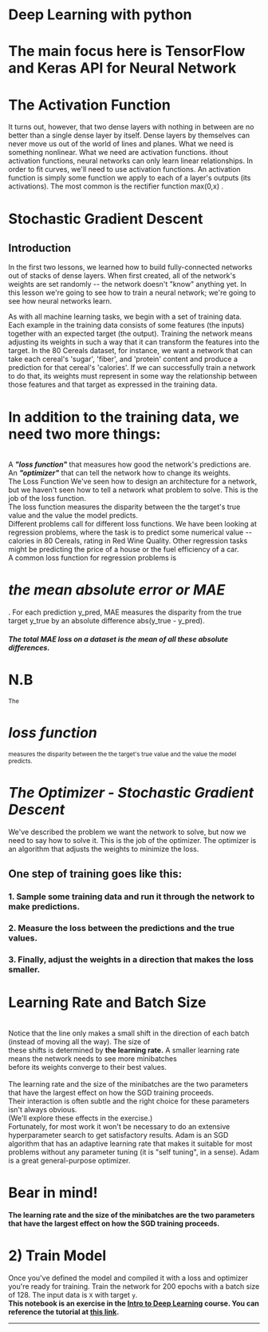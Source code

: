 # Deep Learning with python
# The main focus here is TensorFlow and Keras API for Neural Network
# The Activation Function
It turns out, however, that two dense layers with nothing in between are no better than a single dense layer by itself. 
Dense layers by themselves can never move us out of the world of lines and planes. 
What we need is something nonlinear. What we need are activation functions.
ithout activation functions, neural networks can only learn linear relationships. 
In order to fit curves, we'll need to use activation functions.
An activation function is simply some function we apply to each of a layer's outputs (its activations). 
The most common is the rectifier function  max(0,x) .
<br>
# Stochastic Gradient Descent
## Introduction
In the first two lessons, we learned how to build fully-connected networks out of stacks of dense layers. When first created, all of the network's weights are set randomly -- the network doesn't "know" anything yet. In this lesson we're going to see how to train a neural network; we're going to see how neural networks learn.

As with all machine learning tasks, we begin with a set of training data. Each example in the training data consists of some features (the inputs) together with an expected target (the output). Training the network means adjusting its weights in such a way that it can transform the features into the target. In the 80 Cereals dataset, for instance, we want a network that can take each cereal's 'sugar', 'fiber', and 'protein' content and produce a prediction for that cereal's 'calories'. If we can successfully train a network to do that, its weights must represent in some way the relationship between those features and that target as expressed in the training data.
<br>
<h1>In addition to the training data, we need two more things:</h1>
<br>
A <strong><em>"loss function"</em></strong> that measures how good the network's predictions are.<br>
An <strong><em>"optimizer"</em></strong> that can tell the network how to change its weights.<br>
The Loss Function
We've seen how to design an architecture for a network, but we haven't seen how to tell a network what problem to solve. This is the job of the loss function.
<br>
The loss function measures the disparity between the the target's true value and the value the model predicts.
<br>
Different problems call for different loss functions. We have been looking at regression problems, where the task is to predict some numerical value -- calories in 80 Cereals, rating in Red Wine Quality. Other regression tasks might be predicting the price of a house or the fuel efficiency of a car.
<br>
A common loss function for regression problems is <h1><em>the mean absolute error or MAE</em></h1>. For each prediction y_pred, MAE measures the disparity from the true target y_true by an absolute difference abs(y_true - y_pred).

##### The total MAE loss on a dataset is the mean of all these absolute differences.
# N.B 
<small>The</small> <h1><em>loss function</em> </h1><small>measures the disparity between the the target's true value and the value the model predicts.</small>


# <i>The Optimizer - Stochastic Gradient Descent</i><br>
We've described the problem we want the network to solve, but now we need to say how to solve it. This is the job of the optimizer. The optimizer is an algorithm that adjusts the weights to minimize the loss.<br>

## One step of training goes like this:

### 1. Sample some training data and run it through the network to make predictions.<br>
### 2. Measure the loss between the predictions and the true values.<br>
### 3. Finally, adjust the weights in a direction that makes the loss smaller.<br>


# Learning Rate and Batch Size
<br>
Notice that the line only makes a small shift in the direction of each batch (instead of moving all the way). The size of <br>these shifts is determined by <strong> the learning rate.</strong> A smaller learning rate means the network needs to see more minibatches<br> before its weights converge to their best values.<br>
<br>
The learning rate and the size of the minibatches are the two parameters that have the largest effect on how the SGD training proceeds.<br> Their interaction is often subtle and the right choice for these parameters isn't always obvious. <br>
(We'll explore these effects in the exercise.)
<br>
Fortunately, for most work it won't be necessary to do an extensive hyperparameter search to get satisfactory results. Adam is an SGD algorithm that has an adaptive learning rate that makes it suitable for most problems without any parameter tuning (it is "self tuning", in a sense). Adam is a great general-purpose optimizer.
<br>
<h1>Bear in mind!</h1>
<strong>The learning rate and the size of the minibatches are the two parameters that have the largest effect on how the SGD training proceeds.</strong>

# 2) Train Model

Once you've defined the model and compiled it with a loss and optimizer you're ready for training. Train the network for 200 epochs with a batch size of 128. The input data is `X` with target `y`.
<br>
**This notebook is an exercise in the [Intro to Deep Learning](https://www.kaggle.com/learn/intro-to-deep-learning) course.  You can reference the tutorial at [this link](https://www.kaggle.com/ryanholbrook/stochastic-gradient-descent).**

---








